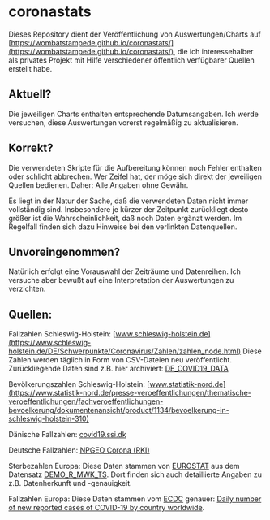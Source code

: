 # coronastats
Dieses Repository dient der Veröffentlichung von Auswertungen/Charts auf [https://wombatstampede.github.io/coronastats/](https://wombatstampede.github.io/coronastats/), die ich interessehalber als privates Projekt mit Hilfe verschiedener öffentlich verfügbarer Quellen erstellt habe.

## Aktuell?
Die jeweiligen Charts enthalten entsprechende Datumsangaben.
Ich werde versuchen, diese Auswertungen vorerst regelmäßig zu aktualisieren.

## Korrekt?
Die verwendeten Skripte für die Aufbereitung können noch Fehler enthalten oder schlicht abbrechen. Wer Zeifel hat, der möge sich direkt der jeweiligen Quellen bedienen.
Daher: Alle Angaben ohne Gewähr.

Es liegt in der Natur der Sache, daß die verwendeten Daten nicht immer vollständig sind. Insbesondere je kürzer der Zeitpunkt zurückliegt desto größer ist die Wahrscheinlichkeit, daß noch Daten ergänzt werden.
Im Regelfall finden sich dazu Hinweise bei den verlinkten Datenquellen.

## Unvoreingenommen?
Natürlich erfolgt eine Vorauswahl der Zeiträume und Datenreihen. Ich versuche aber bewußt auf eine Interpretation der Auswertungen zu verzichten.

## Quellen:
Fallzahlen Schleswig-Holstein:
[www.schleswig-holstein.de](https://www.schleswig-holstein.de/DE/Schwerpunkte/Coronavirus/Zahlen/zahlen_node.html)
Diese Zahlen werden täglich in Form von CSV-Dateien neu veröffentlicht. Zurückliegende Daten sind z.B. hier archiviert: [DE_COVID19_DATA](https://github.com/micb25/DE_COVID19_DATA)

Bevölkerungszahlen Schleswig-Holstein:
[www.statistik-nord.de](https://www.statistik-nord.de/presse-veroeffentlichungen/thematische-veroeffentlichungen/fachveroeffentlichungen-bevoelkerung/dokumentenansicht/product/1134/bevoelkerung-in-schleswig-holstein-310)

Dänische Fallzahlen:
[covid19.ssi.dk](https://covid19.ssi.dk/overvagningsdata/download-fil-med-overvaagningdata)

Deutsche Fallzahlen:
[NPGEO Corona (RKI)](https://npgeo-corona-npgeo-de.hub.arcgis.com/datasets/dd4580c810204019a7b8eb3e0b329dd6_0")

Sterbezahlen Europa:
Diese Daten stammen von [EUROSTAT](https://ec.europa.eu/eurostat/) aus dem Datensatz [DEMO_R_MWK_TS](https://ec.europa.eu/eurostat/estat-navtree-portlet-prod/BulkDownloadListing?dir=data&sort=1&sort=2&start=d). Dort finden sich auch detaillierte Angaben zu z.B. Datenherkunft und -genauigkeit.

Fallzahlen Europa:
Diese Daten stammen vom [ECDC](https://www.ecdc.europa.eu) genauer: [Daily number of new reported cases of COVID-19 by country worldwide](https://www.ecdc.europa.eu/en/publications-data/download-todays-data-geographic-distribution-covid-19-cases-worldwide).
